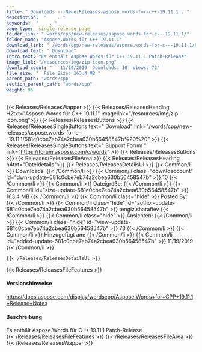 ```yaml
---
title: " Downloads ---Neue-Releases-aspose.words-for-c++-19.11.1 . "
description:  "    . " 
keywords:  "    . " 
page_type:  single_release_page
folder_link: " words/cpp/new-releases/aspose.words-for-c---19.11.1/"
folder_name: "Aspose.Words für C++ 19.11.1"
download_link: " /words/cpp/new-releases/aspose.words-for-c---19.11.1/681c0cbe7eb74a2cbea630b56458547b"
download_text: " Download"
Intro_text: "Es enthält Aspose.Words für C++ 19.11.1 Patch-Release"
image_link: "/resources/img/zip-icon.png"
download_count: "   11/19/2019  Downloads: 10  Views: 72"
file_size: "  File Size: 163.4 MB "
parent_path: "words/cpp"
section_parent_path: "words/cpp"
weight: 96
---
```


{{< Releases/ReleasesWapper >}}
  {{< Releases/ReleasesHeading H2txt="Aspose.Words für C++ 19.11.1" imagelink="/resources/img/zip-icon.png">}}
  {{< Releases/ReleasesButtons >}}
    {{< Releases/ReleasesSingleButtons text=" Download" link="/words/cpp/new-releases/aspose.words-for-c---19.11.1/681c0cbe7eb74a2cbea630b56458547b%20%20" >}}
    {{< Releases/ReleasesSingleButtons text=" Support Forum " link="https://forum.aspose.com/c/words" >}}
  {{< Releases/ReleasesButtons >}}
  {{< Releases/ReleasesFileArea >}}
    {{< Releases/ReleasesHeading h4txt="Dateidetails">}}
    {{< Releases/ReleasesDetailsUl >}}
            {{< Common/li >}} Downloads: {{< /Common/li >}}
      {{< Common/li class="downloadcount" id="dwn-update-681c0cbe7eb74a2cbea630b56458547b" >}} 10 {{< /Common/li >}}
      {{< Common/li >}} Dateigröße: {{< /Common/li >}}
      {{< Common/li id="size-update-681c0cbe7eb74a2cbea630b56458547b" >}} 163.4 MB {{< /Common/li >}} 
      {{< Common/li  class="hide" >}} Posted By: {{< /Common/li >}} 
      {{< Common/li class="hide" id="author-update-681c0cbe7eb74a2cbea630b56458547b" >}} tengiz.sharafiev {{< /Common/li >}}
      {{< Common/li class="hide" >}} Ansichten: {{< /Common/li >}}
      {{< Common/li class="hide" id="view-update-681c0cbe7eb74a2cbea630b56458547b" >}} 73 {{< /Common/li >}}
      {{< Common/li >}} Hinzugefügt am: {{< /Common/li >}}
      {{< Common/li id="added-update-681c0cbe7eb74a2cbea630b56458547b" >}} 11/19/2019 {{< /Common/li >}} 

    {{< /Releases/ReleasesDetailsUl >}}

  {{< Releases/ReleasesFileFeatures >}}
      <h4>Versionshinweise</h4><div> <a href="https://docs.aspose.com/display/wordscpp/Aspose.Words+for+CPP+19.11.1+Release+Notes">https://docs.aspose.com/display/wordscpp/Aspose.Words+for+CPP+19.11.1+Release+Notes</a></div><h4> Beschreibung</h4><div class="HTMLDescription"> Es enthält Aspose.Words für C++ 19.11.1 Patch-Release</div>
  {{< /Releases/ReleasesFileFeatures >}}
 {{< /Releases/ReleasesFileArea >}}
{{< /Releases/ReleasesWapper >}}



